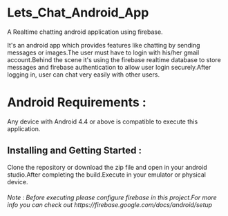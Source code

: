 # Lets_Chat_Android_App
A Realtime chatting android application using firebase.

It's an android app which provides features like chatting by sending messages or images.The user must have to login with his/her gmail account.Behind the scene it's using the firebase realtime database to store messages and firebase authentication to allow user login securely.After logging in, user can chat very easily with other users.

<h1> Android Requirements : </h1>
Any device with Android 4.4 or above is compatible to execute this application.

<h2>Installing and Getting Started :</h2>
Clone the repository or download the zip file and open in your android studio.After completing the build.Execute in your emulator or physical device. </br>
<h6>Note : Before executing please configure firebase in this project.For more info you can check out https://firebase.google.com/docs/android/setup </h6>
